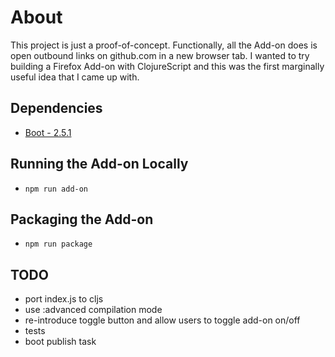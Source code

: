 # About
This project is just a proof-of-concept. Functionally, all the Add-on does is
open outbound links on github.com in a new browser tab. I wanted to try
building a Firefox Add-on with ClojureScript and this was the first marginally
useful idea that I came up with.

## Dependencies
- [Boot - 2.5.1](http://boot-clj.com/)

## Running the Add-on Locally
- `npm run add-on`

## Packaging the Add-on
- `npm run package`

## TODO
- port index.js to cljs
- use :advanced compilation mode
- re-introduce toggle button and allow users to toggle add-on on/off
- tests
- boot publish task
